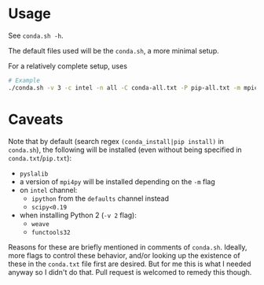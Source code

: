 # Usage

See `conda.sh -h`.

The default files used will be the `conda.sh`, a more minimal setup.

For a relatively complete setup, uses

```bash
# Example
./conda.sh -v 3 -c intel -n all -C conda-all.txt -P pip-all.txt -m mpich
```

# Caveats

Note that by default (search regex `(conda_install|pip install)` in `conda.sh`), the following will be installed (even without being specified in `conda.txt`/`pip.txt`):

- `pyslalib`
- a version of `mpi4py` will be installed depending on the `-m` flag
- on `intel` channel:
    - `ipython` from the `defaults` channel instead
    - `scipy<0.19`
- when installing Python 2 (`-v 2` flag):
    - `weave`
    - `functools32`

Reasons for these are briefly mentioned in comments of `conda.sh`. Ideally, more flags to control these behavior, and/or looking up the existence of these in the `conda.txt` file first are desired. But for me this is what I needed anyway so I didn't do that. Pull request is welcomed to remedy this though.

